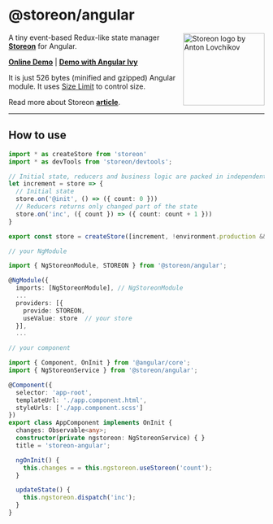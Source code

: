 # @storeon/angular

<img src="https://storeon.github.io/storeon/logo.svg" align="right"
     alt="Storeon logo by Anton Lovchikov" width="160" height="142">

A tiny event-based Redux-like state manager **[Storeon]** for Angular.

**[Online Demo]** | **[Demo with Angular Ivy]**

It is just 526 bytes (minified and gzipped) Angular module. It uses [Size Limit] to control size.

Read more about Storeon **[article]**.

---------------------
[Storeon]: https://github.com/storeon/storeon
[article]: https://evilmartians.com/chronicles/storeon-redux-in-173-bytes
[Online Demo]: https://stackblitz.com/edit/angular-storeon
[Demo with Angular Ivy]:https://github.com/irustm/storeon-angular-ivy
[Size Limit]: https://github.com/ai/size-limit

## How to use

```typescript
import * as createStore from 'storeon'
import * as devTools from 'storeon/devtools';

// Initial state, reducers and business logic are packed in independent modules
let increment = store => {
  // Initial state
  store.on('@init', () => ({ count: 0 }))
  // Reducers returns only changed part of the state
  store.on('inc', ({ count }) => ({ count: count + 1 }))
}

export const store = createStore([increment, !environment.production && devTools])

// your NgModule

import { NgStoreonModule, STOREON } from '@storeon/angular';

@NgModule({
  imports: [NgStoreonModule], // NgStoreonModule
  ...
  providers: [{
    provide: STOREON,
    useValue: store  // your store
  }],
  ...
```


```typescript
// your component

import { Component, OnInit } from '@angular/core';
import { NgStoreonService } from '@storeon/angular';

@Component({
  selector: 'app-root',
  templateUrl: './app.component.html',
  styleUrls: ['./app.component.scss']
})
export class AppComponent implements OnInit {
  changes: Observable<any>;
  constructor(private ngstoreon: NgStoreonService) { }
  title = 'storeon-angular';

  ngOnInit() {
    this.changes = = this.ngstoreon.useStoreon('count');
  }

  updateState() {
    this.ngstoreon.dispatch('inc');
  }
}

```
